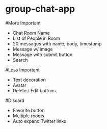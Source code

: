 group-chat-app
==============
#More Important
* Chat Room Name
* List of People in Room
* 20 messages with name, body, timestamp
* Message w/ image
* Message with submit button
* Search

#Less Important
* Text decoration
* Avatar
* Delete / Edit buttons

#Discard
* Favorite button
* Multiple rooms
* Auto expand Twitter links
